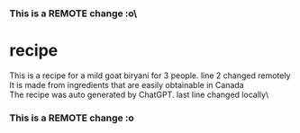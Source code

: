 ### This is a REMOTE change :o\
# recipe
This is a recipe for a mild goat biryani for 3 people. line 2 changed remotely\
It is made from ingredients that are easily obtainable in Canada\
The recipe was auto generated by ChatGPT. last line changed locally\
### This is a REMOTE change :o

